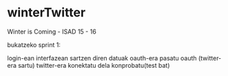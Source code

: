 # winterTwitter
Winter is Coming - ISAD 15 - 16

bukatzeko sprint 1:

login-ean interfazean sartzen diren datuak oauth-era pasatu
oauth (twitter-era sartu)
twitter-era konektatu dela konprobatu(test bat)

